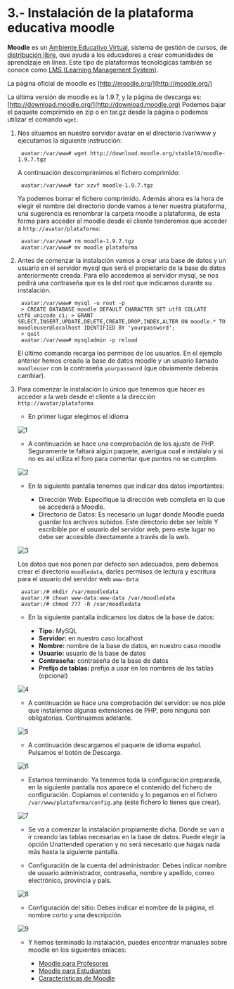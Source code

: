 # 3.- Instalación de la plataforma educativa moodle

**Moodle** es un [Ambiente Educativo Virtual](http://es.wikipedia.org/wiki/Ambiente_Educativo_Virtual "Ambiente Educativo Virtual"), sistema de gestión de cursos, de [distribución libre](http://es.wikipedia.org/wiki/Software_libre "Software libre"), que ayuda a los educadores a crear comunidades de aprendizaje en línea. Este tipo de plataformas tecnológicas también se conoce como [LMS (Learning Management System)](http://es.wikipedia.org/wiki/LMS_%28Learning_Management_System%29 "LMS (Learning Management System)").  
  
La página oficial de moodle es [http://moodle.org/](http://moodle.org/)  
  
La última versión de moodle es la 1.9.7, y la página de descarga es: [http://download.moodle.org/](http://download.moodle.org) Podemos bajar el paquete comprimido en zip o en tar.gz desde la página o podemos utilizar el comando `wget`.  
  
1. Nos situamos en nuestro servidor avatar en el directorio /var/www y ejecutamos la siguiente instrucción:  

        avatar:/var/www# wget http://download.moodle.org/stable19/moodle-1.9.7.tgz

    A continuación descomprimimos el fichero comprimido:  

        avatar:/var/www# tar xzvf moodle-1.9.7.tgz

    Ya podemos borrar el fichero comprimido. Además ahora es la hora de elegir el nombre del directorio donde vamos a tener nuestra plataforma, una sugerencia es renombrar la carpeta moodle a plataforma, de esta forma para acceder al moodle desde el cliente tenderemos que acceder a `http://avatar/plataforma`:  

        avatar:/var/www# rm moodle-1.9.7.tgz
        avatar:/var/www# mv moodle plataforma

2. Antes de comenzar la instalación vamos a crear una base de datos y un usuario en el servidor mysql que será el propietario de la base de datos anteriormente creada. Para ello accedemos al servidor mysql, se nos pedirá una contraseña que es la del root que indicamos durante su instalación.  

        avatar:/var/www# mysql -u root -p
        > CREATE DATABASE moodle DEFAULT CHARACTER SET utf8 COLLATE utf8_unicode_ci; > GRANT SELECT,INSERT,UPDATE,DELETE,CREATE,DROP,INDEX,ALTER ON moodle.* TO moodleuser@localhost IDENTIFIED BY 'yourpassword';
        > quit
        avatar:/var/www# mysqladmin -p reload 

    El último comando recarga los permisos de los usuarios. En el ejemplo anterior hemos creado la base de datos moodle y un usuario llamado `moodleuser` con la contraseña `yourpassword` (que obviamente deberás cambiar).  
  
3. Para comenzar la instalación lo único que tenemos que hacer es acceder a la web desde el cliente a la dirección `http://avatar/plataforma`  
  
    * En primer lugar elegimos el idioma  
  
    ![1](../img/moodle1.png "1")  
  
    * A continuación se hace una comprobación de los ajuste de PHP. Seguramente te faltará algún paquete, averigua cual e instálalo y si no es así utiliza el foro para comentar que puntos no se cumplen.  
  
    ![2](../img/moodle2.png "2")  
  
    * En la siguiente pantalla tenemos que indicar dos datos importantes:  

        * Dirección Web: Especifique la dirección web completa en la que se accederá a Moodle.
        * Directorio de Datos: Es necesario un lugar donde Moodle pueda guardar los archivos subidos. Este directorio debe ser leíble Y escribible por el usuario del servidor web, pero este lugar no debe ser accesible directamente a través de la web.

    ![3](../img/moodle3.png "3")  
  
    Los datos que nos ponen por defecto son adecuados, pero debemos crear el directorio `moodledata`, darles permisos de lectura y escritura para el usuario del servidor web `www-data`:  

        avatar:/# mkdir /var/moodledata
        avatar:/# chown www-data:www-data /var/moodledata
        avatar:/# chmod 777 -R /var/moodledata

    * En la siguiente pantalla indicamos los datos de la base de datos:  

        * **Tipo:** MySQL
        * **Servidor:** en nuestro caso localhost
        * **Nombre:** nombre de la base de datos, en nuestro caso moodle
        * **Usuario:** usuario de la base de datos
        * **Contraseña:** contraseña de la base de datos
        * **Prefijo de tablas:** prefijo a usar en los nombres de las tablas (opcional)

    ![4](../img/moodle4.png "4")  
  
    * A continuación se hace una comprobación del servidor: se nos pide que instalemos algunas extensiones de PHP, pero ninguna son obligatorias. Continuamos adelante.  
  
    ![5](../img/moodle5.png "5")  
  
    * A continuación descargamos el paquete de idioma español. Pulsamos el botón de Descarga.  
  
    ![6](../img/moodle6.png "6")  
  
    * Estamos terminando: Ya tenemos toda la configuración preparada, en la siguiente pantalla nos aparece el contenido del fichero de configuración. Copiamos el contenido y lo pegamos en el fichero `/var/www/plataforma/config.php` (este fichero lo tienes que crear).  
  
    ![7](../img/moodle7.png "7")  
  
    * Se va a comenzar la instalación propiamente dicha. Donde se van a ir creando las tablas necesarias en la base de datos. Puede elegir la opción Unattended operation y no será necesario que hagas nada más hasta la siguiente pantalla.  
  
    * Configuración de la cuenta del administrador: Debes indicar nombre de usuario administrador, contraseña, nombre y apellido, correo electrónico, provincia y país.  
  
    ![8](../img/moodle8.png "8")  
  
    * Configuración del sitio: Debes indicar el nombre de la página, el nombre corto y una descripción.  
  
    ![9](../img/moodle9.png "9")  
  
    * Y hemos terminado la instalación, puedes encontrar manuales sobre moodle en los siguientes enlaces:  

        * [Moodle para Profesores](http://www.josedomingo.org/web/course/view.php?id=9)
        * [Moodle para Estudiantes](http://www.josedomingo.org/web/course/view.php?id=8)
        * [Características de Moodle](http://www.josedomingo.org/web/course/view.php?id=10)